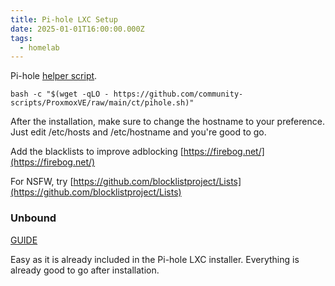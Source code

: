 ```yaml
---
title: Pi-hole LXC Setup
date: 2025-01-01T16:00:00.000Z
tags:
  - homelab
---
```


Pi-hole [helper script](https://community-scripts.github.io/ProxmoxVE/scripts?id=pihole).

```shell
bash -c "$(wget -qLO - https://github.com/community-scripts/ProxmoxVE/raw/main/ct/pihole.sh)"
```

After the installation, make sure to change the hostname to your preference. Just edit /etc/hosts and /etc/hostname and you're good to go.

Add the blacklists to improve adblocking [https://firebog.net/](https://firebog.net/)

For NSFW, try [https://github.com/blocklistproject/Lists](https://github.com/blocklistproject/Lists)

### Unbound

[GUIDE](https://docs.pi-hole.net/guides/dns/unbound/?h=unbound)

Easy as it is already included in the Pi-hole LXC installer. Everything is already good to go after installation.
